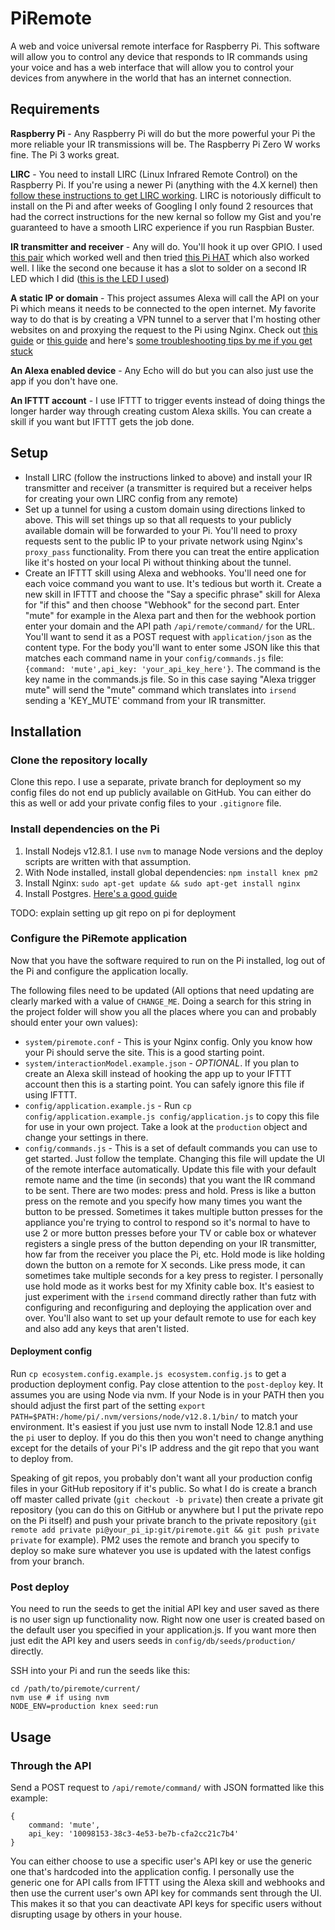# PiRemote

A web and voice universal remote interface for Raspberry Pi. This software will allow you to control any device that responds to IR commands using your voice and has a web interface that will allow you to control your devices from anywhere in the world that has an internet connection.

## Requirements

__Raspberry Pi__ - Any Raspberry Pi will do but the more powerful your Pi the more reliable your IR transmissions will be. The Raspberry Pi Zero W works fine. The Pi 3 works great.

__LIRC__ - You need to install LIRC (Linux Infrared Remote Control) on the Raspberry Pi. If you're using a newer Pi (anything with the 4.X kernel) then [follow these instructions to get LIRC working](https://gist.github.com/billpatrianakos/cb72e984d4730043fe79cbe5fc8f7941). LIRC is notoriously difficult to install on the Pi and after weeks of Googling I only found 2 resources that had the correct instructions for the new kernal so follow my Gist and you're guaranteed to have a smooth LIRC experience if you run Raspbian Buster.

__IR transmitter and receiver__ - Any will do. You'll hook it up over GPIO. I used [this pair](https://www.amazon.com/gp/product/B01E20VQD8/ref=ppx_yo_dt_b_asin_title_o09_s00?ie=UTF8&psc=1) which worked well and then tried [this Pi HAT](https://www.amazon.com/gp/product/B0713SK7RJ/ref=ppx_yo_dt_b_asin_title_o09_s00?ie=UTF8&psc=1) which also worked well. I like the second one because it has a slot to solder on a second IR LED which I did ([this is the LED I used](https://www.amazon.com/gp/product/B06VY25N8J/ref=ppx_yo_dt_b_asin_title_o02_s00?ie=UTF8&psc=1))

__A static IP or domain__ - This project assumes Alexa will call the API on your Pi which means it needs to be connected to the open internet. My favorite way to do that is by creating a VPN tunnel to a server that I'm hosting other websites on and proxying the request to the Pi using Nginx. Check out [this guide](https://www.digitalocean.com/community/tutorials/how-to-install-tinc-and-set-up-a-basic-vpn-on-ubuntu-14-04) or [this guide](https://jordancrawford.kiwi/setting-up-tinc/) and here's [some troubleshooting tips by me if you get stuck](http://billpatrianakos.me/blog/2019/07/12/access-a-raspberry-pi-from-anywhere-without-port-forwarding/)

__An Alexa enabled device__ - Any Echo will do but you can also just use the app if you don't have one.

__An IFTTT account__ - I use IFTTT to trigger events instead of doing things the longer harder way through creating custom Alexa skills. You can create a skill if you want but IFTTT gets the job done.

## Setup

- Install LIRC (follow the instructions linked to above) and install your IR transmitter and receiver (a transmitter is required but a receiver helps for creating your own LIRC config from any remote)
- Set up a tunnel for using a custom domain using directions linked to above. This will set things up so that all requests to your publicly available domain will be forwarded to your Pi. You'll need to proxy requests sent to the public IP to your private network using Nginx's `proxy_pass` functionality. From there you can treat the entire application like it's hosted on your local Pi without thinking about the tunnel.
- Create an IFTTT skill using Alexa and webhooks. You'll need one for each voice command you want to use. It's tedious but worth it. Create a new skill in IFTTT and choose the "Say a specific phrase" skill for Alexa for "if this" and then choose "Webhook" for the second part. Enter "mute" for example in the Alexa part and then for the webhook portion enter your domain and the API path `/api/remote/command/` for the URL. You'll want to send it as a POST request with `application/json` as the content type. For the body you'll want to enter some JSON like this that matches each command name in your `config/commands.js` file: `{command: 'mute',api_key: 'your_api_key_here'}`. The command is the key name in the commands.js file. So in this case saying "Alexa trigger mute" will send the "mute" command which translates into `irsend` sending a 'KEY_MUTE' command from your IR transmitter.

## Installation

### Clone the repository locally

Clone this repo. I use a separate, private branch for deployment so my config files do not end up publicly available on GitHub. You can either do this as well or add your private config files to your `.gitignore` file.

### Install dependencies on the Pi

1. Install Nodejs v12.8.1. I use `nvm` to manage Node versions and the deploy scripts are written with that assumption.
2. With Node installed, install global dependencies: `npm install knex pm2`
3. Install Nginx: `sudo apt-get update && sudo apt-get install nginx`
4. Install Postgres. [Here's a good guide](https://www.digitalocean.com/community/tutorials/how-to-install-and-use-postgresql-on-ubuntu-18-04)

TODO: explain setting up git repo on pi for deployment

### Configure the PiRemote application

Now that you have the software required to run on the Pi installed, log out of the Pi and configure the application locally.

The following files need to be updated (All options that need updating are clearly marked with a value of `CHANGE_ME`. Doing a search for this string in the project folder will show you all the places where you can and probably should enter your own values):

- `system/piremote.conf` - This is your Nginx config. Only you know how your Pi should serve the site. This is a good starting point.
- `system/interactionModel.example.json` - *OPTIONAL*. If you plan to create an Alexa skill instead of hooking the app up to your IFTTT account then this is a starting point. You can safely ignore this file if using IFTTT.
- `config/application.example.js` - Run `cp config/application.example.js config/application.js` to copy this file for use in your own project. Take a look at the `production` object and change your settings in there.
- `config/commands.js` - This is a set of default commands you can use to get started. Just follow the template. Changing this file will update the UI of the remote interface automatically. Update this file with your default remote name and the time (in seconds) that you want the IR command to be sent. There are two modes: press and hold. Press is like a button press on the remote and you specify how many times you want the button to be pressed. Sometimes it takes multiple button presses for the appliance you're trying to control to respond so it's normal to have to use 2 or more button presses before your TV or cable box or whatever registers a single press of the button depending on your IR transmitter, how far from the receiver you place the Pi, etc. Hold mode is like holding down the button on a remote for X seconds. Like press mode, it can sometimes take multiple seconds for a key press to register. I personally use hold mode as it works best for my Xfinity cable box. It's easiest to just experiment with the `irsend` command directly rather than futz with configuring and reconfiguring and deploying the application over and over. You'll also want to set up your default remote to use for each key and also add any keys that aren't listed.

#### Deployment config

Run `cp ecosystem.config.example.js ecosystem.config.js` to get a production deployment config. Pay close attention to the `post-deploy` key. It assumes you are using Node via nvm. If your Node is in your PATH then you should adjust the first part of the setting `export PATH=$PATH:/home/pi/.nvm/versions/node/v12.8.1/bin/` to match your environment. It's easiest if you just use nvm to install Node 12.8.1 and use the `pi` user to deploy. If you do this then you won't need to change anything except for the details of your Pi's IP address and the git repo that you want to deploy from.

Speaking of git repos, you probably don't want all your production config files in your GitHub repository if it's public. So what I do is create a branch off master called private (`git checkout -b private`) then create a private git repository (you can do this on GitHub or anywhere but I put the private repo on the Pi itself) and push your private branch to the private repository (`git remote add private pi@your_pi_ip:git/piremote.git && git push private private` for example). PM2 uses the remote and branch you specify to deploy so make sure whatever you use is updated with the latest configs from your branch.

### Post deploy

You need to run the seeds to get the initial API key and user saved as there is no user sign up functionality now. Right now one user is created based on the default user you specified in your application.js. If you want more then just edit the API key and users seeds in `config/db/seeds/production/` directly.

SSH into your Pi and run the seeds like this:

```
cd /path/to/piremote/current/
nvm use # if using nvm
NODE_ENV=production knex seed:run
```

## Usage

### Through the API

Send a POST request to `/api/remote/command/` with JSON formatted like this example:

```
{
	command: 'mute',
	api_key: '10098153-38c3-4e53-be7b-cfa2cc21c7b4'
}
```

You can either choose to use a specific user's API key or use the generic one that's hardcoded into the application config. I personally use the generic one for API calls from IFTTT using the Alexa skill and webhooks and then use the current user's own API key for commands sent through the UI. This makes it so that you can deactivate API keys for specific users without disrupting usage by others in your house.
